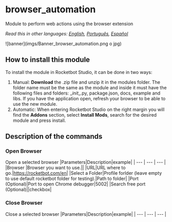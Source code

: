 # browser_automation
  
Module to perform web actions using the browser extension  

*Read this in other languages: [English](Manual_browser_automation.md), [Português](Manual_browser_automation.pr.md), [Español](Manual_browser_automation.es.md)*
  
![banner](imgs/Banner_browser_automation.png o jpg)
## How to install this module
  
To install the module in Rocketbot Studio, it can be done in two ways:
1. Manual: __Download__ the .zip file and unzip it in the modules folder. The folder name must be the same as the module and inside it must have the following files and folders: \__init__.py, package.json, docs, example and libs. If you have the application open, refresh your browser to be able to use the new module.
2. Automatic: When entering Rocketbot Studio on the right margin you will find the **Addons** section, select **Install Mods**, search for the desired module and press install.  


## Description of the commands

### Open Browser
  
Open a selected browser
|Parameters|Description|example|
| --- | --- | --- |
|Browser |Browser you want to use.||
|URL|URL where to go.|https://rocketbot.com/en|
|Select a Folder|Profile forlder (leave empty to use default rocketbot folder for testing).|Path to folder|
|Port (Optional)|Port to open Chrome debugger|5002|
|Search free port (Optional)||checkbox|

### Close Browser
  
Close a selected browser
|Parameters|Description|example|
| --- | --- | --- |


